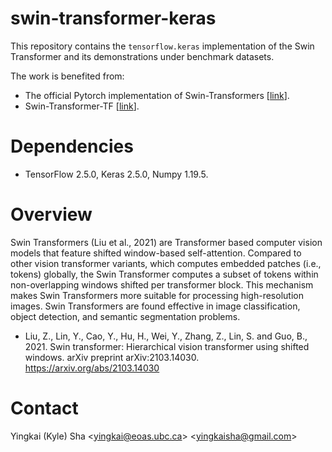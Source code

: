 # swin-transformer-keras

This repository contains the `tensorflow.keras` implementation of the Swin Transformer and its demonstrations under benchmark datasets.

The work is benefited from:
* The official Pytorch implementation of Swin-Transformers [[link](https://github.com/microsoft/Swin-Transformer)].
* Swin-Transformer-TF [[link](https://github.com/rishigami/Swin-Transformer-TF)].

# Dependencies

* TensorFlow 2.5.0, Keras 2.5.0, Numpy 1.19.5.

# Overview

Swin Transformers (Liu et al., 2021) are Transformer based computer vision models that feature shifted window-based self-attention. Compared to other vision transformer variants, which computes embedded patches (i.e., tokens) globally, the Swin Transformer computes a subset of tokens within non-overlapping windows shifted per transformer block. This mechanism makes Swin Transformers more suitable for processing high-resolution images. Swin Transformers are found effective in image classification, object detection, and semantic segmentation problems.

* Liu, Z., Lin, Y., Cao, Y., Hu, H., Wei, Y., Zhang, Z., Lin, S. and Guo, B., 2021. Swin transformer: Hierarchical vision transformer using shifted windows. arXiv preprint arXiv:2103.14030. https://arxiv.org/abs/2103.14030

# Contact

Yingkai (Kyle) Sha <<yingkai@eoas.ubc.ca>> <<yingkaisha@gmail.com>>


